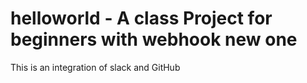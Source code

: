 # helloworld - A class Project for beginners with webhook new one
This is an integration of slack and GitHub
